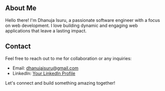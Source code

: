 ## About Me

Hello there! I'm Dhanuja Isuru, a passionate software engineer with a focus on web development. I love building dynamic and engaging web applications that leave a lasting impact.

## Contact

Feel free to reach out to me for collaboration or any inquiries:

- Email: dhanujaisuru@gmail.com
- LinkedIn: [Your LinkedIn Profile](https://www.linkedin.com/in/dhanuja-isuru-727k)

Let's connect and build something amazing together!
